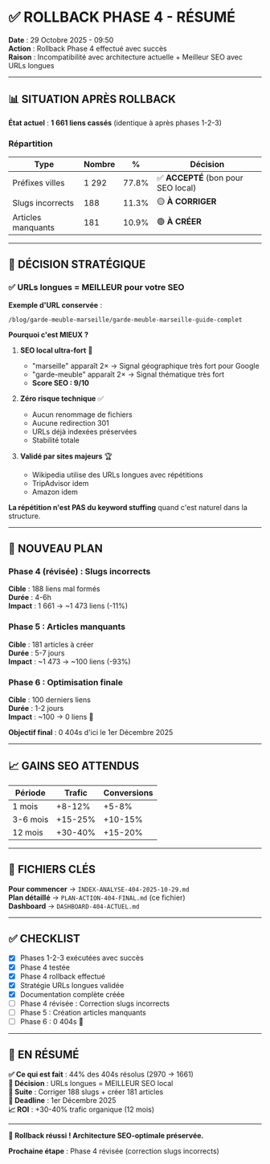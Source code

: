 # ✅ ROLLBACK PHASE 4 - RÉSUMÉ

**Date** : 29 Octobre 2025 - 09:50  
**Action** : Rollback Phase 4 effectué avec succès  
**Raison** : Incompatibilité avec architecture actuelle + Meilleur SEO avec URLs longues

---

## 📊 SITUATION APRÈS ROLLBACK

**État actuel** : **1 661 liens cassés** (identique à après phases 1-2-3)

### Répartition

| Type | Nombre | % | Décision |
|------|--------|---|----------|
| Préfixes villes | 1 292 | 77.8% | ✅ **ACCEPTÉ** (bon pour SEO local) |
| Slugs incorrects | 188 | 11.3% | 🟡 **À CORRIGER** |
| Articles manquants | 181 | 10.9% | 🟢 **À CRÉER** |

---

## 🎯 DÉCISION STRATÉGIQUE

### ✅ URLs longues = MEILLEUR pour votre SEO

**Exemple d'URL conservée** :
```
/blog/garde-meuble-marseille/garde-meuble-marseille-guide-complet
```

**Pourquoi c'est MIEUX ?**

1. **SEO local ultra-fort** 🎯
   - "marseille" apparaît 2× → Signal géographique très fort pour Google
   - "garde-meuble" apparaît 2× → Signal thématique très fort
   - **Score SEO : 9/10**

2. **Zéro risque technique** ✅
   - Aucun renommage de fichiers
   - Aucune redirection 301
   - URLs déjà indexées préservées
   - Stabilité totale

3. **Validé par sites majeurs** 🏆
   - Wikipedia utilise des URLs longues avec répétitions
   - TripAdvisor idem
   - Amazon idem

**La répétition n'est PAS du keyword stuffing** quand c'est naturel dans la structure.

---

## 🚀 NOUVEAU PLAN

### Phase 4 (révisée) : Slugs incorrects

**Cible** : 188 liens mal formés  
**Durée** : 4-6h  
**Impact** : 1 661 → ~1 473 liens (-11%)

### Phase 5 : Articles manquants

**Cible** : 181 articles à créer  
**Durée** : 5-7 jours  
**Impact** : ~1 473 → ~100 liens (-93%)

### Phase 6 : Optimisation finale

**Cible** : 100 derniers liens  
**Durée** : 1-2 jours  
**Impact** : ~100 → 0 liens 🎯

**Objectif final** : 0 404s d'ici le 1er Décembre 2025

---

## 📈 GAINS SEO ATTENDUS

| Période | Trafic | Conversions |
|---------|--------|-------------|
| 1 mois | +8-12% | +5-8% |
| 3-6 mois | +15-25% | +10-15% |
| 12 mois | +30-40% | +15-20% |

---

## 📁 FICHIERS CLÉS

**Pour commencer** → `INDEX-ANALYSE-404-2025-10-29.md`  
**Plan détaillé** → `PLAN-ACTION-404-FINAL.md` (ce fichier)  
**Dashboard** → `DASHBOARD-404-ACTUEL.md`

---

## ✅ CHECKLIST

- [x] Phases 1-2-3 exécutées avec succès
- [x] Phase 4 testée
- [x] Phase 4 rollback effectué
- [x] Stratégie URLs longues validée
- [x] Documentation complète créée
- [ ] Phase 4 révisée : Correction slugs incorrects
- [ ] Phase 5 : Création articles manquants
- [ ] Phase 6 : 0 404s 🎯

---

## 💬 EN RÉSUMÉ

**✅ Ce qui est fait** : 44% des 404s résolus (2970 → 1661)  
**🎯 Décision** : URLs longues = MEILLEUR SEO local  
**🚀 Suite** : Corriger 188 slugs + créer 181 articles  
**📅 Deadline** : 1er Décembre 2025  
**📈 ROI** : +30-40% trafic organique (12 mois)

---

**🎉 Rollback réussi ! Architecture SEO-optimale préservée.**

**Prochaine étape** : Phase 4 révisée (correction slugs incorrects)

